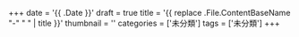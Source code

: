 +++
date = '{{ .Date }}'
draft = true
title = '{{ replace .File.ContentBaseName "-" " " | title }}'
thumbnail = ''
categories = ['未分類']
tags = ['未分類']
+++